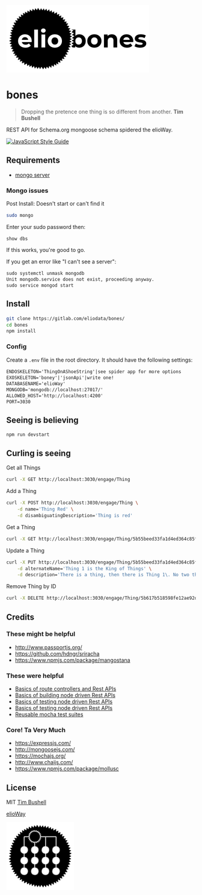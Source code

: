 ![](elio-bones-logo.png)

# bones

> Dropping the pretence one thing is so different from another. **Tim Bushell**

REST API for Schema.org mongoose schema spidered the elioWay.

[![JavaScript Style Guide](https://img.shields.io/badge/code_style-standard-brightgreen.svg)](https://standardjs.com)

## Requirements

- [mongo server](https://docs.mongodb.com/manual/tutorial/install-mongodb-on-ubuntu/)

### Mongo issues

Post Install: Doesn't start or can't find it

```bash
sudo mongo
```

Enter your sudo password then:

```shell
show dbs
```

If this works, you're good to go.

If you get an error like "I can't see a server":

```
sudo systemctl unmask mongodb
Unit mongodb.service does not exist, proceeding anyway.
sudo service mongod start
```

## Install

```bash
git clone https://gitlab.com/eliodata/bones/
cd bones
npm install
```

### Config

Create a `.env` file in the root directory. It should have the following settings:

```
ENDOSKELETON='ThingOnAShoeString'|see spider app for more options
EXOSKELETON='boney'|'jsonApi'|write one!
DATABASENAME='elioWay'
MONGODB='mongodb://localhost:27017/'
ALLOWED_HOST='http://localhost:4200'
PORT=3030
```

## Seeing is believing

```
npm run devstart
```

## Curling is seeing

Get all Things

```bash
curl -X GET http://localhost:3030/engage/Thing
```

Add a Thing

```bash
curl -X POST http://localhost:3030/engage/Thing \
    -d name='Thing Red' \
    -d disambiguatingDescription='Thing is red'
```

Get a Thing

```bash
curl -X GET http://localhost:3030/engage/Thing/5b55beed33fa1d4ed364c85f
```

Update a Thing

```bash
curl -X PUT http://localhost:3030/engage/Thing/5b55beed33fa1d4ed364c85f \
    -d alternateName='Thing 1 is the King of Things' \
    -d description='There is a thing, then there is Thing 1\. No two things are the same. Thing 1 is best.'
```

Remove Thing by ID

```bash
curl -X DELETE http://localhost:3030/engage/Thing/5b617b518598fe12ae92d634
```

## Credits

### These might be helpful

- <http://www.passportjs.org/>
- <https://github.com/hdngr/sriracha>
- <https://www.npmjs.com/package/mangostana>

### These were helpful

- [Basics of route controllers and Rest APIs](https://www.codementor.io/olatundegaruba/nodejs-restful-apis-in-10-minutes-q0sgsfhbd)
- [Basics of building node driven Rest APIs](https://www.djamseed.com/2016/03/30/building-restful-apis-with-express-and-mongodb/)
- [Basics of testing node driven Rest APIs](https://medium.com/nongaap/beginners-guide-to-writing-mongodb-mongoose-unit-tests-using-mocha-chai-ab5bdf3d3b1d)
- [Basics of testing node driven Rest APIs](https://scotch.io/tutorials/test-a-node-restful-api-with-mocha-and-chai)
- [Reusable mocha test suites](https://stackoverflow.com/questions/26107027/running-mocha-setup-before-each-suite-rather-than-before-each-test)

### Core! Ta Very Much

- <https://expressjs.com/>
- <http://mongoosejs.com/>
- <https://mochajs.org/>
- <http://www.chaijs.com/>
- <https://www.npmjs.com/package/mollusc>

## License

MIT [Tim Bushell](tcbushell@gmail.com)

[elioWay](https://gitlab.com/elioway/theElioWay/blob/master/README.md)

![](apple-touch-icon.png)
